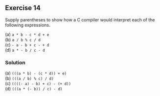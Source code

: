 ## Exercise 14
Supply parentheses to show how a C compiler would interpret each of the following expressions.

(a) `a * b - c * d + e`</br>
(b) `a / b % c / d`</br>
(c) `- a - b + c - + d`</br>
(d) `a * - b / c - d`

### Solution
(a) `(((a * b) - (c * d)) + e)`</br>
(b) `(((a / b) % c) / d)`</br>
(c) `((((- a) - b) + c) - (+ d))`</br>
(d) `(((a * (- b)) / c) - d)`